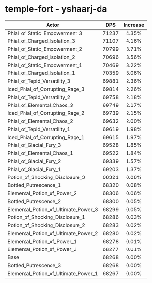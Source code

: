 # temple-fort - yshaarj-da
| Actor | DPS | Increase |
|---|:---:|:---:|
|Phial_of_Static_Empowerment_3|71237|4.35%|
|Phial_of_Charged_Isolation_3|71107|4.16%|
|Phial_of_Static_Empowerment_2|70799|3.71%|
|Phial_of_Charged_Isolation_2|70696|3.56%|
|Phial_of_Static_Empowerment_1|70469|3.22%|
|Phial_of_Charged_Isolation_1|70359|3.06%|
|Phial_of_Tepid_Versatility_3|69881|2.36%|
|Iced_Phial_of_Corrupting_Rage_3|69814|2.26%|
|Phial_of_Tepid_Versatility_2|69758|2.18%|
|Phial_of_Elemental_Chaos_3|69749|2.17%|
|Iced_Phial_of_Corrupting_Rage_2|69739|2.15%|
|Phial_of_Elemental_Chaos_2|69632|2.00%|
|Phial_of_Tepid_Versatility_1|69619|1.98%|
|Iced_Phial_of_Corrupting_Rage_1|69615|1.97%|
|Phial_of_Glacial_Fury_3|69528|1.85%|
|Phial_of_Elemental_Chaos_1|69522|1.84%|
|Phial_of_Glacial_Fury_2|69339|1.57%|
|Phial_of_Glacial_Fury_1|69203|1.37%|
|Potion_of_Shocking_Disclosure_3|68321|0.08%|
|Bottled_Putrescence_1|68320|0.08%|
|Elemental_Potion_of_Power_2|68306|0.06%|
|Bottled_Putrescence_2|68300|0.05%|
|Elemental_Potion_of_Ultimate_Power_3|68299|0.05%|
|Potion_of_Shocking_Disclosure_1|68286|0.03%|
|Potion_of_Shocking_Disclosure_2|68283|0.02%|
|Elemental_Potion_of_Ultimate_Power_2|68280|0.02%|
|Elemental_Potion_of_Power_1|68278|0.01%|
|Elemental_Potion_of_Power_3|68277|0.01%|
|Base|68268|0.00%|
|Bottled_Putrescence_3|68268|0.00%|
|Elemental_Potion_of_Ultimate_Power_1|68267|0.00%|
